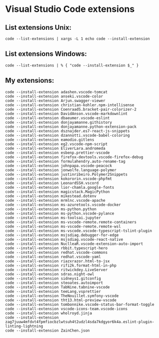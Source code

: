 # Visual Studio Code extensions

## List extensions Unix:
    
    code --list-extensions | xargs -L 1 echo code --install-extension       
        
## List extensions Windows:

    code --list-extensions | % { "code --install-extension $_" }        
    
## My extensions:

    code --install-extension adashen.vscode-tomcat
    code --install-extension anseki.vscode-color
    code --install-extension Arjun.swagger-viewer
    code --install-extension christian-kohler.npm-intellisense
    code --install-extension CoenraadS.bracket-pair-colorizer-2
    code --install-extension DavidAnson.vscode-markdownlint
    code --install-extension dbaeumer.vscode-eslint
    code --install-extension donjayamanne.githistory
    code --install-extension donjayamanne.python-extension-pack
    code --install-extension dsznajder.es7-react-js-snippets
    code --install-extension dzannotti.vscode-babel-coloring
    code --install-extension eamodio.gitlens
    code --install-extension eg2.vscode-npm-script
    code --install-extension EliverLara.andromeda
    code --install-extension esbenp.prettier-vscode
    code --install-extension firefox-devtools.vscode-firefox-debug
    code --install-extension formulahendry.auto-rename-tag
    code --install-extension johnpapa.vscode-peacock
    code --install-extension jonwolfe.language-polymer
    code --install-extension justinribeiro.Polymer2Snippets
    code --install-extension kokororin.vscode-phpfmt
    code --install-extension LeonardSSH.vscord
    code --install-extension lior-chamla.google-fonts
    code --install-extension magicstack.MagicPython
    code --install-extension mikestead.dotenv
    code --install-extension mrmlnc.vscode-apache
    code --install-extension ms-azuretools.vscode-docker
    code --install-extension ms-python.python
    code --install-extension ms-python.vscode-pylance
    code --install-extension ms-toolsai.jupyter
    code --install-extension ms-vscode-remote.remote-containers
    code --install-extension ms-vscode-remote.remote-wsl
    code --install-extension ms-vscode.vscode-typescript-tslint-plugin
    code --install-extension msjsdiag.debugger-for-edge
    code --install-extension msjsdiag.vscode-react-native
    code --install-extension NuclleaR.vscode-extension-auto-import
    code --install-extension rbbit.typescript-hero
    code --install-extension redhat.vscode-commons
    code --install-extension redhat.vscode-yaml
    code --install-extension riazxrazor.html-to-jsx
    code --install-extension rifi2k.format-html-in-php
    code --install-extension ritwickdey.LiveServer
    code --install-extension sdras.night-owl
    code --install-extension sidneys1.gitconfig
    code --install-extension steoates.autoimport
    code --install-extension TabNine.tabnine-vscode
    code --install-extension teeLang.vsprettier
    code --install-extension TheNouillet.symfony-vscode
    code --install-extension tht13.html-preview-vscode
    code --install-extension tombonnike.vscode-status-bar-format-toggle
    code --install-extension vscode-icons-team.vscode-icons
    code --install-extension wholroyd.jinja
    code --install-extension zag7juuw4mfdvt4fpmfiocbzlwtsuh4t2udzl4sda7kdgyor6k4a.eslint-plugin-linting-lightning
    code --install-extension ZainChen.json
    
